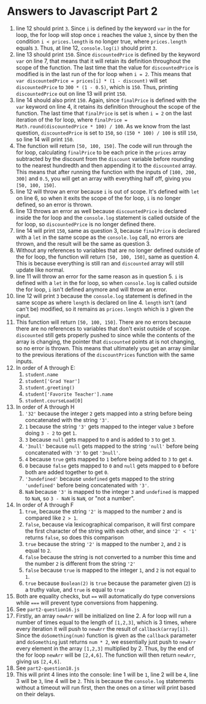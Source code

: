 # Answers to Javascript Part 2
1. line 12 should print `3`. Since `i` is defined by the keyword `var` in the for loop, the for loop will stop once `i` reaches the value `3`, since by then the condition `i < prices.length` is no longer true, where `prices.length` equals `3`. Thus, at line 12, `console.log(i)` should print `3`.
2. line 13 should print `150`. Since `discountedPrice` is defined by the keyword `var` on line 7, that means that it will retain its definition throughout the scope of the function. The last time that the value for `discountedPrice` is modified is in the last run of the for loop when `i = 2`. This means that `var discountedPrice = prices[i] * (1 - discount)` will set `discountedPrice` to `300 * (1 - 0.5)`, which is `150`. Thus, printing `discountedPrice` out on line 13 will print `150`.
3. line 14 should also print `150`. Again, since `finalPrice` is defined with the `var` keyword on line 4, it retains its definition throughout the scope of the function. The last time that `finalPrice` is set is when `i = 2` on the last iteration of the for loop, where `finalPrice = Math.round(discountedPrice * 100) / 100`. As we know from the last question, `discountedPrice` is set to `150`, so `(150 * 100) / 100` is still `150`, so line 14 will print `150`.
4. The function will return `[50, 100, 150]`. The code will run through the for loop, calculating `finalPrice` to be each price in the `prices` array subtracted by the discount from the `discount` variable before rounding to the nearest hundredth and then appending it to the `discounted` array. This means that after running the function with the inputs of `[100, 200, 300]` and `0.5`, you will get an array with everything half off, giving you `[50, 100, 150]`.
5. line 12 will throw an error because `i` is out of scope. It's defined with `let` on line 6, so when it exits the scope of the for loop, `i` is no longer defined, so an error is thrown.
6. line 13 throws an error as well because `discountedPrice` is declared inside the for loop and the `console.log` statement is called outside of the for loop, so `discountedPrice` is no longer defined there.
7. line 14 will print `150`, same as question 3, because `finalPrice` is declared with a `let` in the same scope as the `console.log` call, no errors are thrown, and the result will be the same as question 3.
8. Without any references to variables that are no longer defined outside of the for loop, the function will return `[50, 100, 150]`, same as question 4. This is because everything is still ran and `discounted` array will still update like normal.
9. line 11 will throw an error for the same reason as in question 5. `i` is defined with a `let` in the for loop, so when `console.log` is called outside the for loop, `i` isn't defined anymore and will throw an error.
10. line 12 will print `3` because the `console.log` statement is defined in the same scope as where `length` is declared on line 4. `length` isn't (and can't be) modified, so it remains as `prices.length` which is `3` given the input.
11. This function will return `[50, 100, 150]`. There are no errors because there are no references to variables that don't exist outside of scope. `discounted` still gets properly pushed to since while the contents of the array is changing, the pointer that `discounted` points at is not changing, so no error is thrown. This means that ultimately you get an array similar to the previous iterations of the `discountPrices` function with the same inputs.
12. In order of A through E:
    1. `student.name`
    2. `student['Grad Year']`
    3. `student.greeting()`
    4. `student['Favorite Teacher'].name`
    5. `student.courseLoad[0]`
13. In order of A through H
    1.  `'32'` because the integer `2` gets mapped into a string before being concatenated with the string `'3'`.
    2.  `1` because the string `'3'` gets mapped to the integer value `3` before doing `3 - 2` to get `1`.
    3.  `3` because `null` gets mapped to `0` and is added to `3` to get `3`.
    4.  `'3null'` because `null` gets mapped to the string `'null'` before being concatenated with `'3'` to get `'3null'`.
    5.  `4` because `true` gets mapped to `1` before being added to `3` to get `4`.
    6.  `0` because `false` gets mapped to `0` and `null` gets mapped to `0` before both are added together to get `0`.
    7.  `'3undefined'` because `undefined` gets mapped to the string `'undefined'` before being concatenated with `'3'`.
    8.  `NaN` because `'3'` is mapped to the integer `3` and `undefined` is mapped to `NaN`, so `3 - NaN` is `NaN`, or "not a number".
14. In order of A through F
    1.  `true`, because the string `'2'` is mapped to the number `2` and is compared like `2 > 1`.
    2.  `false`, because via lexicographical comparison, it will first compare the first character of the string with each other, and since `'2' < '1'` returns `false`, so does this comparison
    3.  `true` because the string `'2'` is mapped to the number `2`, and `2` is equal to `2`.
    4.  `false` because the string is not converted to a number this time and the number `2` is different from the string `'2'`
    5.  `false` because `true` is mapped to the integer `1`, and `2` is not equal to `1`.
    6.  `true` because `Boolean(2)` is `true` because the parameter given (`2`) is a truthy value, and `true` is equal to `true`
15. Both are equality checks, but `==` will automatically do type conversions while `===` will prevent type conversions from happening.
16. See `part2-question16.js`
17. Firstly, an array `newArr` will be initialized on line 2. A for loop will run a number of times equal to the length of `[1,2,3]`, which is 3 times, where every iteration it will push to `newArr` the result of `callback(array[i])`. Since the `doSomething(num)` function is given as the `callback` parameter and `doSomething` just returns `num * 2`, we essentially just push to `newArr` every element in the array `[1,2,3]` multiplied by 2. Thus, by the end of the for loop `newArr` will be `[2,4,6]`. The function will then return `newArr`, giving us `[2,4,6]`.
18. See `part2-question18.js`
19. This will print 4 lines into the console: line 1 will be `1`, line 2 will be `4`, line 3 will be `3`, line 4 will be `2`. This is because the `console.log` statements without a timeout will run first, then the ones on a timer will print based on their delays.